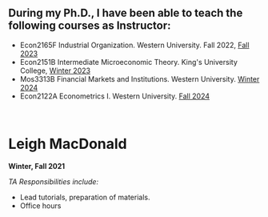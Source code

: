 ## During my Ph.D., I have been able to teach the following courses as Instructor:

- Econ2165F Industrial Organization. Western University. Fall 2022, [Fall 2023](/syllabus/EC2165F_2023_FJMH.pdf)
- Econ2151B Intermediate Microeconomic Theory. King's University College, [Winter 2023](/syllabus/EC2151B_Syllabus.pdf)
- Mos3313B Financial Markets and Institutions. Western University. [Winter 2024](/syllabus/MOS3313B_S003.pdf)
- Econ2122A Econometrics I. Western University. [Fall 2024](/syllabus/Econ2122A_002_Martinez_Fall_24.pdf)


<br> <!-- This ensures a visual break before the next section -->


# **Leigh MacDonald**
**Winter, Fall 2021**

*TA Responsibilities include:*
- Lead tutorials, preparation of materials.
- Office hours